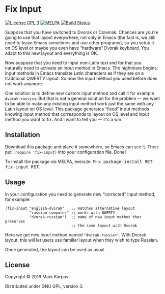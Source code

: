 # Fix Input

[![License GPL 3](https://img.shields.io/badge/license-GPL_3-green.svg)](http://www.gnu.org/licenses/gpl-3.0.txt)
[![MELPA](https://melpa.org/packages/fix-input-badge.svg)](https://melpa.org/#/fix-input)
[![Build Status](https://travis-ci.org/mrkkrp/fix-input.svg?branch=master)](https://travis-ci.org/mrkkrp/fix-input)

Suppose that you have switched to Dvorak or Colemak. Chances are you're
going to use that layout everywhere, not only in Emacs (the fact is, we
still need to leave Emacs sometimes and use other programs), so you setup it
on OS level or maybe you even have “hardware” Dvorak keyboard. You adapt to
this new layout and everything is OK.

Now suppose that you need to input non-Latin text and for that you naturally
need to activate an input method in Emacs. The nightmare begins: input
methods in Emacs translate Latin characters as if they are on a traditional
QWERTY layout. So now the input method you used before does not work
anymore.

One solution is to define new custom input method and call it for example
`dvorak-russian`. But that is not a general solution for the problem — we
want to be able to make any existing input method work just the same with
any Latin layout on OS level. This package generates “fixed” input methods
knowing input method that corresponds to layout on OS level and input method
you want to fix. And I want to tell you — it's a win.

## Installation

Download this package and place it somewhere, so Emacs can see it. Then put
`(require 'fix-input)` into your configuration file. Done!

To install the package via MELPA, execute: <kbd>M-x package-install RET
fix-input RET</kbd>.

## Usage

In your configuration you need to generate new “corrected” input method, for
example:

```emacs-lisp
(fix-input "english-dvorak"   ;; matches alternative layout
           "russian-computer" ;; works with QWERTY
           "dvorak-russian")  ;; name of new input method that preserves
                              ;; the same layout with Dvorak
```

Here we get new input method named `"dvorak-russian"`. With Dvorak layout,
this will let users use familiar layout when they wish to type Russian.

Once generated, the layout can be used as usual.

## License

Copyright © 2016 Mark Karpov

Distributed under GNU GPL, version 3.
